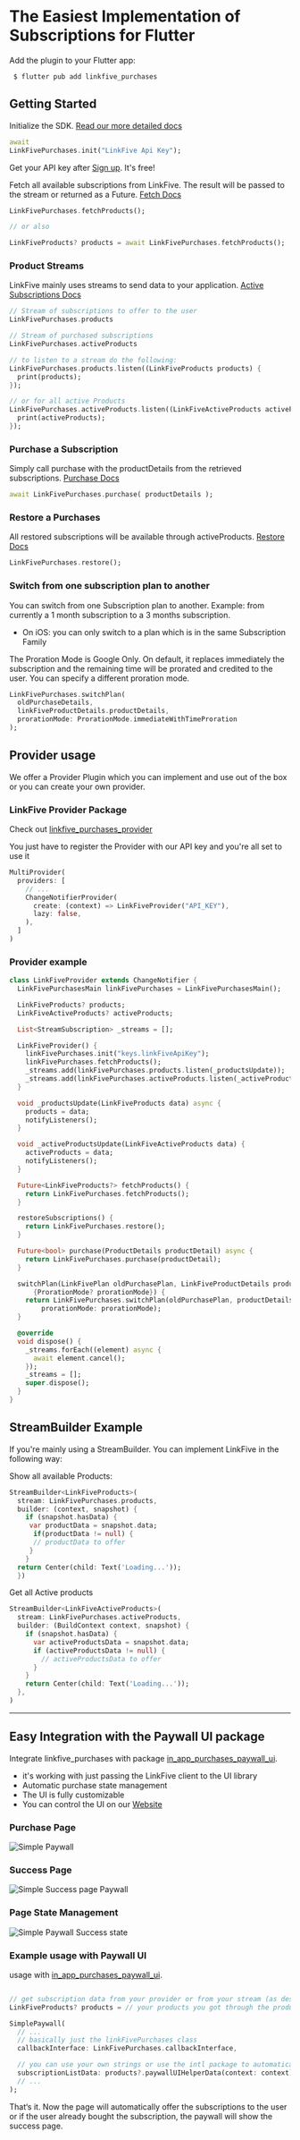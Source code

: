 # The Easiest Implementation of Subscriptions for Flutter

Add the plugin to your Flutter app:

```
 $ flutter pub add linkfive_purchases
```

## Getting Started

Initialize the SDK. [Read our more detailed docs](https://www.linkfive.io/docs/flutter/initializing/)

```dart
await
LinkFivePurchases.init("LinkFive Api Key");
```

Get your API key after [Sign up](https://app.linkfive.io/sign-up?utm_source=flutter). It's free!

Fetch all available subscriptions from LinkFive. The result will be passed to the stream or returned as a Future. [Fetch Docs](https://www.linkfive.io/docs/flutter/show-subscription-offer/)

```dart
LinkFivePurchases.fetchProducts();

// or also

LinkFiveProducts? products = await LinkFivePurchases.fetchProducts(); 
```

### Product Streams

LinkFive mainly uses streams to send data to your application. [Active Subscriptions Docs](https://www.linkfive.io/docs/flutter/get-all-active-subscriptions/)

```dart
// Stream of subscriptions to offer to the user
LinkFivePurchases.products

// Stream of purchased subscriptions
LinkFivePurchases.activeProducts

// to listen to a stream do the following:
LinkFivePurchases.products.listen((LinkFiveProducts products) {
  print(products);
});

// or for all active Products
LinkFivePurchases.activeProducts.listen((LinkFiveActiveProducts activeProducts) {
  print(activeProducts);
});

```

### Purchase a Subscription

Simply call purchase with the productDetails from the retrieved subscriptions. [Purchase Docs](https://www.linkfive.io/docs/flutter/make-a-purchase/)

```dart
await LinkFivePurchases.purchase( productDetails );
```

### Restore a Purchases

All restored subscriptions will be available through activeProducts. [Restore Docs](https://www.linkfive.io/docs/flutter/restore-a-purchase/)

```dart
LinkFivePurchases.restore();
```

### Switch from one subscription plan to another

You can switch from one Subscription plan to another. Example: from currently a 1 month subscription to a 3 months subscription. 

* On iOS: you can only switch to a plan which is in the same Subscription Family

The Proration Mode is Google Only. On default, it replaces immediately the subscription and the remaining time will be prorated and credited to the user. You can specify a different proration mode.

```dart
LinkFivePurchases.switchPlan(
  oldPurchaseDetails, 
  linkFiveProductDetails.productDetails,
  prorationMode: ProrationMode.immediateWithTimeProration
);
```

## Provider usage
We offer a Provider Plugin which you can implement and use out of the box or you can create your own provider.

### LinkFive Provider Package
Check out [linkfive_purchases_provider](https://pub.dev/packages/linkfive_purchases_provider)

You just have to register the Provider with our API key and you're all set to use it
```dart
MultiProvider(
  providers: [
    // ...
    ChangeNotifierProvider(
      create: (context) => LinkFiveProvider("API_KEY"),
      lazy: false,
    ),
  ]
)
```

### Provider example

```dart
class LinkFiveProvider extends ChangeNotifier {
  LinkFivePurchasesMain linkFivePurchases = LinkFivePurchasesMain();

  LinkFiveProducts? products;
  LinkFiveActiveProducts? activeProducts;

  List<StreamSubscription> _streams = [];

  LinkFiveProvider() {
    linkFivePurchases.init("keys.linkFiveApiKey");
    linkFivePurchases.fetchProducts();
    _streams.add(linkFivePurchases.products.listen(_productsUpdate));
    _streams.add(linkFivePurchases.activeProducts.listen(_activeProductsUpdate));
  }

  void _productsUpdate(LinkFiveProducts data) async {
    products = data;
    notifyListeners();
  }

  void _activeProductsUpdate(LinkFiveActiveProducts data) {
    activeProducts = data;
    notifyListeners();
  }

  Future<LinkFiveProducts?> fetchProducts() {
    return LinkFivePurchases.fetchProducts();
  }

  restoreSubscriptions() {
    return LinkFivePurchases.restore();
  }

  Future<bool> purchase(ProductDetails productDetail) async {
    return LinkFivePurchases.purchase(productDetail);
  }

  switchPlan(LinkFivePlan oldPurchasePlan, LinkFiveProductDetails productDetails,
      {ProrationMode? prorationMode}) {
    return LinkFivePurchases.switchPlan(oldPurchasePlan, productDetails,
        prorationMode: prorationMode);
  }

  @override
  void dispose() {
    _streams.forEach((element) async {
      await element.cancel();
    });
    _streams = [];
    super.dispose();
  }
}
```

## StreamBuilder Example

If you're mainly using a StreamBuilder. You can implement LinkFive in the following way:

Show all available Products:

```dart
StreamBuilder<LinkFiveProducts>(
  stream: LinkFivePurchases.products,
  builder: (context, snapshot) {
    if (snapshot.hasData) {
     var productData = snapshot.data;
      if(productData != null) {
      // productData to offer
     }
    }
  return Center(child: Text('Loading...'));
  })
```

Get all Active products

```dart
StreamBuilder<LinkFiveActiveProducts>(
  stream: LinkFivePurchases.activeProducts,
  builder: (BuildContext context, snapshot) {
    if (snapshot.hasData) {
      var activeProductsData = snapshot.data;
      if (activeProductsData != null) {
        // activeProductsData to offer
      }
    }
    return Center(child: Text('Loading...'));
  },
)
```

---

## Easy Integration with the Paywall UI package

Integrate linkfive_purchases with package [in_app_purchases_paywall_ui](https://pub.dev/packages/in_app_purchases_paywall_ui).

* it's working with just passing the LinkFive client to the UI library
* Automatic purchase state management
* The UI is fully customizable
* You can control the UI on our [Website](https://www.linkfive.io)

### Purchase Page

<img src="https://raw.githubusercontent.com/LinkFive/flutter-purchases-sdk/master/resources/simple_paywall_design.png" alt="Simple Paywall"/>

### Success Page

<img src="https://raw.githubusercontent.com/LinkFive/flutter-purchases-sdk/master/resources/simple_paywall_design_success.png" alt="Simple Success page Paywall"/>

### Page State Management

<img src="https://raw.githubusercontent.com/LinkFive/flutter-purchases-sdk/master/resources/state_management_control.gif" alt="Simple Paywall Success state"/>

### Example usage with Paywall UI
usage with [in_app_purchases_paywall_ui](https://pub.dev/packages/in_app_purchases_paywall_ui).

```dart

// get subscription data from your provider or from your stream (as described above)
LinkFiveProducts? products = // your products you got through the products Stream

SimplePaywall(
  // ...
  // basically just the linkFivePurchases class
  callbackInterface: LinkFivePurchases.callbackInterface,

  // you can use your own strings or use the intl package to automatically generate the subscription strings
  subscriptionListData: products?.paywallUIHelperData(context: context) ?? [],
  // ...
);
```

That‘s it. Now the page will automatically offer the subscriptions to the user or if the user already bought the subscription, the paywall will show the success page.
